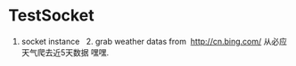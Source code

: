 #    TestSocket
   1. socket instance
   2. grab weather datas from  <http://cn.bing.com/> 从必应天气爬去近5天数据 
嘿嘿.
